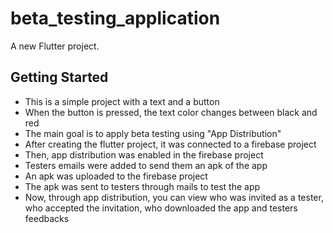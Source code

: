 # beta_testing_application

A new Flutter project.

## Getting Started

- This is a simple project with a text and a button
- When the button is pressed, the text color changes between black and red
- The main goal is to apply beta testing using "App Distribution"
- After creating the flutter project, it was connected to a firebase project
- Then, app distribution was enabled in the firebase project
- Testers emails were added to send them an apk of the app
- An apk was uploaded to the firebase project
- The apk was sent to testers through mails to test the app
- Now, through app distribution, you can view who was invited as a tester, who accepted the invitation, who downloaded the app and testers feedbacks
